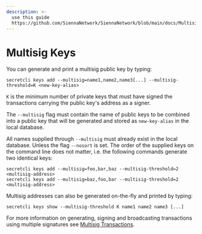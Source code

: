 ```yaml
---
description: >-
  use this guide
  https://github.com/SiennaNetwork/SiennaNetwork/blob/main/docs/Multisig.md
---
```


# Multisig Keys

You can generate and print a multisig public key by typing:

```
secretcli keys add --multisig=name1,name2,name3[...] --multisig-threshold=K <new-key-alias>
```

`K` is the minimum number of private keys that must have signed the transactions carrying the public key's address as a signer.

The `--multisig` flag must contain the name of public keys to be combined into a public key that will be generated and stored as `new-key-alias` in the local database.

All names supplied through `--multisig` must already exist in the local database. Unless the flag `--nosort` is set. The order of the supplied keys on the command line does not matter, i.e. the following commands generate two identical keys:

```
secretcli keys add --multisig=foo,bar,baz --multisig-threshold=2 <multisig-address>
secretcli keys add --multisig=baz,foo,bar --multisig-threshold=2 <multisig-address>
```

Multisig addresses can also be generated on-the-fly and printed by typing:

```
secretcli keys show --multisig-threshold K name1 name2 name3 [...]
```

For more information on generating, signing and broadcasting transactions using multiple signatures see [Multisig Transactions](https://docs.scrt.network/cli/secretcli.html#multisig-transactions).
